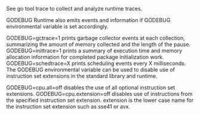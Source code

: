 See go tool trace to collect and analyze runtime traces.

GODEBUG
Runtime also emits events and information if GODEBUG environmental variable is set accordingly.

GODEBUG=gctrace=1 prints garbage collector events at each collection, summarizing the amount of memory collected and the length of the pause.
GODEBUG=inittrace=1 prints a summary of execution time and memory allocation information for completed package initialization work.
GODEBUG=schedtrace=X prints scheduling events every X milliseconds.
The GODEBUG environmental variable can be used to disable use of instruction set extensions in the standard library and runtime.

GODEBUG=cpu.all=off disables the use of all optional instruction set extensions.
GODEBUG=cpu.extension=off disables use of instructions from the specified instruction set extension.
extension is the lower case name for the instruction set extension such as sse41 or avx.
